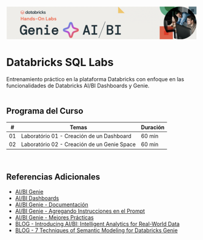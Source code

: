 
<img src="https://raw.githubusercontent.com/Databricks-BR/genie_ai_bi/main/images/header_genie.png">

# Databricks SQL Labs 

Entrenamiento práctico en la plataforma Databricks con enfoque en las funcionalidades de Databricks AI/BI Dashboards y Genie.
</br>
</br>
## Programa del Curso

| # | Temas | Duración |
| -- | -- | -- |
| 01 | Laboratório 01 - Creación de un Dashboard | 60 min |
| 02 | Laboratório 02 - Creación de un Genie Space | 60 min |


</br>

## Referencias Adicionales


* [AI/BI Genie](https://www.databricks.com/br/product/ai-bi/genie)
* [AI/BI Dashboards](https://www.databricks.com/br/product/ai-bi)
* [AI/BI Genie - Documentación](https://docs.databricks.com/pt/genie/index.html)
* [AI/BI Genie - Agregando Instrucciones en el Prompt](https://docs.databricks.com/pt/genie/index.html#provide-instructions)
* [AI/BI Genie - Mejores Prácticas](https://docs.databricks.com/pt/genie/best-practices.html)
* [BLOG - Introducing AI/BI: Intelligent Analytics for Real-World Data](https://www.databricks.com/blog/introducing-aibi-intelligent-analytics-real-world-data)
* [BLOG - 7 Techniques of Semantic Modeling for Databricks Genie](https://medium.com/@kyle.hale/7-techniques-of-semantic-modeling-for-databricks-genie-b117460efe10)

</br></br>